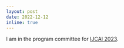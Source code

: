 ```yaml
---
layout: post
date: 2022-12-12
inline: true
---
```


I am in the program committee for <a href="https://ijcai-23.org/" target="_blank">IJCAI 2023</a>.
